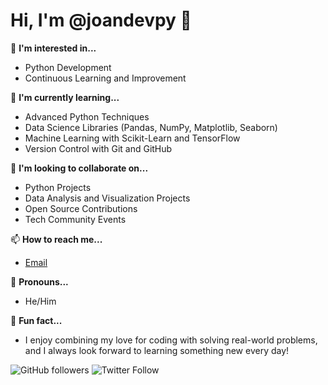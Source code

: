 # Hi, I'm @joandevpy 👋

👀 **I'm interested in...**
- Python Development
- Continuous Learning and Improvement

🌱 **I'm currently learning...**
- Advanced Python Techniques
- Data Science Libraries (Pandas, NumPy, Matplotlib, Seaborn)
- Machine Learning with Scikit-Learn and TensorFlow
- Version Control with Git and GitHub

💼 **I'm looking to collaborate on...**
- Python Projects
- Data Analysis and Visualization Projects
- Open Source Contributions
- Tech Community Events

📫 **How to reach me...**
- [Email](joan.dev.py@gmail.com)

👤 **Pronouns...**
- He/Him
  
🎉 **Fun fact...**
- I enjoy combining my love for coding with solving real-world problems, and I always look forward to learning something new every day!

![GitHub followers](https://img.shields.io/github/followers/joandevpy?style=social)
![Twitter Follow](https://img.shields.io/twitter/follow/your-profile?style=social)


<!---
joandevpy/joandevpy is a ✨ special ✨ repository because its `README.md` (this file) appears on your GitHub profile.
You can click the Preview link to take a look at your changes.
--->
